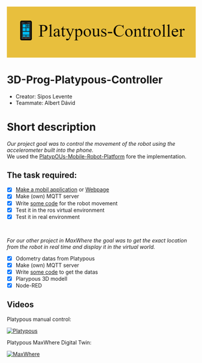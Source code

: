 <p align="center">
  <img
    src="/images/Platypous-Controller.jpg"
    alt="drawing"
  />
</p>

# 3D-Prog-Platypous-Controller
- Creator: Sipos Levente
- Teammate: Albert Dávid

# Short description
*Our project goal was to control the movement of the robot using the accelerometer built into the phone.*
<br /> We used the [PlatypOUs-Mobile-Robot-Platform](https://github.com/ABC-iRobotics/PlatypOUs-Mobile-Robot-Platform) fore the implementation.
<br />

## The task required:

- [x] [Make a mobil application](https://github.com/SiposLevente/3D-Prog-Platypous-Controller/tree/main/android_app) or [Webpage](https://github.com/SiposLevente/3D-Prog-Platypous-Controller/tree/main/webpage)
- [x] Make (own) MQTT server
- [x] Write [some code](https://github.com/SiposLevente/3D-Prog-Platypous-Controller/tree/main/ros) for the robot movement
- [x] Test it in the ros virtual environment
- [x] Test it in real environment

<br />

*For our other project in MaxWhere the goal was to get the exact location from the robot in real time and display it in the virtual world.*
- [x]  Odometry datas from Platypous
- [X]  Make (own) MQTT server
- [x] Write [some code](https://github.com/SiposLevente/3D-Prog-Platypous-Controller/tree/main/ros) to get the datas
- [x]  Plarypous 3D modell
- [x]  Node-RED

## Videos

Platypous manual control:

[![Platypous](https://img.youtube.com/vi/aK_59uRUeb0/mq1.jpg)](https://youtu.be/aK_59uRUeb0)

Platypous MaxWhere Digital Twin:

[![MaxWhere](https://img.youtube.com/vi/qSAbin28fnc/mq1.jpg)](https://youtu.be/qSAbin28fnc)

